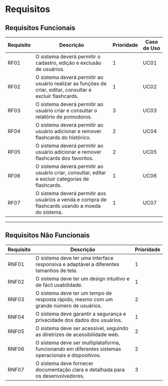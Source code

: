 # Requisitos

## Requisitos Funcionais
| **Requisito** | **Descrição** | **Prioridade** | **Caso de Uso** |
| --- | --- | --- | --- |
| RF01 | O sistema deverá permitir o cadastro, edição e exclusão de usuários. | 1 | UC01 |
| RF02 | O sistema deverá permitir ao usuário realizar as funções de criar, editar, consultar e excluir flashcards. | 1 | UC02 |
| RF03 | O sistema deverá permitir ao usuário criar e consultar o relatório de pomodoros. | 3 | UC03 |
| RF04 | O sistema deverá permitir ao usuário adicionar e remover flashcards do histórico. | 2 | UC04 |
| RF05 | O sistema deverá permitir ao usuário adicionar e remover flashcards dos favoritos. | 2 | UC05 |
| RF06 | O sistema deverá permitir ao usuário criar, consultar, editar e excluir categorias de flashcards. | 1 | UC06 |
| RF07 | O sistema deverá permitir aos usuários a venda e compra de flashcards usando a moeda do sistema. | 1 | UC07 |

---

## Requisitos Não Funcionais
| Requisito | Descrição | Prioridade |
| --- | --- | --- |
| RNF01 | O sistema deve ter uma interface responsiva e adaptável a diferentes tamanhos de tela. | 1 |
| RNF02 | O sistema deve ter um design intuitivo e de fácil usabilidade. | 1 |
| RNF03 | O sistema deve ter um tempo de resposta rápido, mesmo com um grande número de usuários. | 2 |
| RNF04 | O sistema deve garantir a segurança e privacidade dos dados dos usuários. | 1 |
| RNF05 | O sistema deve ser acessível, seguindo as diretrizes de acessibilidade web. | 2 |
| RNF06 | O sistema deve ser multiplataforma, funcionando em diferentes sistemas operacionais e dispositivos. | 2 |
| RNF07 | O sistema deve fornecer documentação clara e detalhada para os desenvolvedores. | 3 |